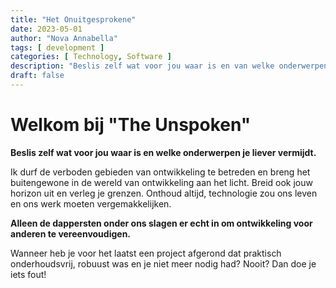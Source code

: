 ```yaml
---
title: "Het Onuitgesprokene"
date: 2023-05-01
author: "Nova Annabella"
tags: [ development ]
categories: [ Technology, Software ]
description: "Beslis zelf wat voor jou waar is en van welke onderwerpen je liever wegkijkt"
draft: false
---
```



# Welkom bij "The Unspoken"

**Beslis zelf wat voor jou waar is en welke onderwerpen je liever vermijdt.**

Ik durf de verboden gebieden van ontwikkeling te betreden en breng het buitengewone in de wereld van ontwikkeling aan het licht.
Breid ook jouw horizon uit en verleg je grenzen.
Onthoud altijd, technologie zou ons leven en ons werk moeten vergemakkelijken.

**Alleen de dappersten onder ons slagen er echt in om ontwikkeling voor anderen te vereenvoudigen.**

Wanneer heb je voor het laatst een project afgerond dat praktisch onderhoudsvrij, robuust was en je niet meer nodig had? Nooit? Dan doe je iets fout!
